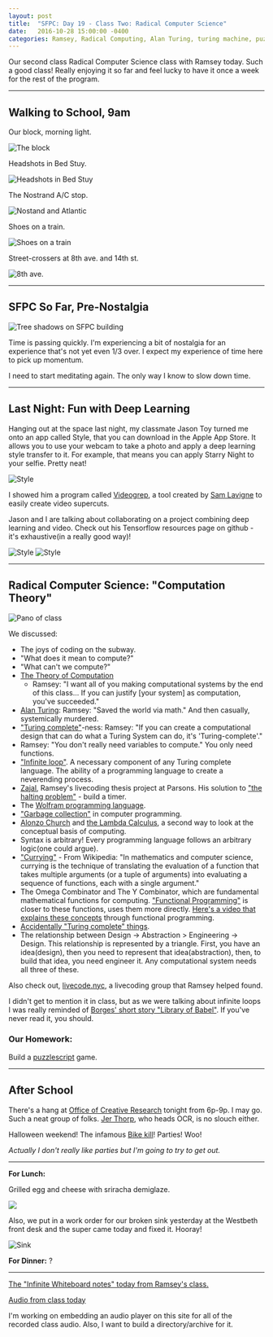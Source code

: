 ```yaml
---
layout: post
title:  "SFPC: Day 19 - Class Two: Radical Computer Science"
date:   2016-10-28 15:00:00 -0400
categories: Ramsey, Radical Computing, Alan Turing, turing machine, puzzlescript, homework, OCR, thought puzzles
---
```


Our second class Radical Computer Science class with Ramsey today. Such a good class! Really enjoying it so far and feel lucky to have it once a week for the rest of the program.

-----

<h2>Walking to School, 9am</h2>

Our block, morning light.

![The block](/images/IMG_5068.jpg)

Headshots in Bed Stuy.

![Headshots in Bed Stuy](/images/IMG_5071.jpg)

The Nostrand A/C stop.

![Nostand and Atlantic](/images/IMG_5075.jpg)

Shoes on a train.

![Shoes on a train](/images/IMG_5076.jpg)

Street-crossers at 8th ave. and 14th st.

![8th ave.](/images/IMG_5080.jpg)

-----

<h2>SFPC So Far, Pre-Nostalgia</h2>

![Tree shadows on SFPC building](/images/IMG_5088.jpg)

Time is passing quickly. I'm experiencing a bit of nostalgia for an experience that's not yet even 1/3 over. I expect my experience of time here to pick up momentum.

I need to start meditating again. The only way I know to slow down time.

-----

<h2>Last Night: Fun with Deep Learning</h2>

Hanging out at the space last night, my classmate Jason Toy turned me onto an app called Style, that you can download in the Apple App Store. It allows you to use your webcam to take a photo and apply a deep learning style transfer to it. For example, that means you can apply Starry Night to your selfie. Pretty neat!

![Style](/images/Style1.jpg)

I showed him a program called [Videogrep](), a tool created by [Sam Lavigne](http://lav.io) to easily create video supercuts.

Jason and I are talking about collaborating on a project combining deep learning and video. Check out his Tensorflow resources page on github - it's exhaustive(in a really good way)!

![Style](/images/Style2.jpg)
![Style](/images/Style3.jpg)

-----

<h2>Radical Computer Science: "Computation Theory"</h2>

![Pano of class](/images/IMG_5090.jpg)

We discussed:

- The joys of coding on the subway.
- "What does it mean to compute?"
- "What can't we compute?"
- [The Theory of Computation](https://en.wikipedia.org/wiki/Theory_of_computation)
  - Ramsey: "I want all of you making computational systems by the end of this class... If you can justify [your system] as computation, you've succeeded."
- [Alan Turing](https://en.wikipedia.org/wiki/Alan_Turing): Ramsey: "Saved the world via math." And then casually, systemically murdered.
- ["Turing complete"](https://en.wikipedia.org/wiki/Turing_completeness)-ness: Ramsey: "If you can create a computational design that can do what a Turing System can do, it's 'Turing-complete'."
- Ramsey: "You don't really need variables to compute." You only need functions.
- ["Infinite loop"](https://en.wikipedia.org/wiki/Infinite_loop). A necessary component of any Turing complete language. The ability of a programming language to create a neverending process.
- [Zajal](http://nas.sr/zajal/), Ramsey's livecoding thesis project at Parsons. His solution to ["the halting problem"]() - build a timer.
- The [Wolfram programming language](https://www.wolfram.com/language/).
- ["Garbage collection"](https://en.wikipedia.org/wiki/Garbage_collection_(computer_science)) in computer programming.
- [Alonzo Church](https://en.wikipedia.org/wiki/Alonzo_Church) and [the Lambda Calculus](https://en.wikipedia.org/wiki/Lambda_calculus), a second way to look at the conceptual basis of computing.
- Syntax is arbitrary! Every programming language follows an arbitrary logic(one could argue).
- ["Currying"](https://en.wikipedia.org/wiki/Currying) - From Wikipedia: "In mathematics and computer science, currying is the technique of translating the evaluation of a function that takes multiple arguments (or a tuple of arguments) into evaluating a sequence of functions, each with a single argument."
- The Omega Combinator and The Y Combinator, which are fundamental mathematical functions for computing. ["Functional Programming"](https://en.wikipedia.org/wiki/Functional_programming) is closer to these functions, uses them more directly. [Here's a video that explains these concepts](https://www.youtube.com/watch?v=FITJMJjASUs) through functional programming.
- [Accidentally "Turing complete" things](http://beza1e1.tuxen.de/articles/accidentally_turing_complete.html).
- The relationship between Design -> Abstraction > Engineering -> Design. This relationship is represented by a triangle. First, you have an idea(design), then you need to represent that idea(abstraction), then, to build that idea, you need engineer it. Any computational system needs all three of these.

Also check out, [livecode.nyc](http://livecode.nyc), a livecoding group that Ramsey helped found.

I didn't get to mention it in class, but as we were talking about infinite loops I was really reminded of [Borges' short story "Library of Babel"](http://www.arts.ucsb.edu/faculty/reese/classes/artistsbooks/The%20Library%20of%20Babel.pdf). If you've never read it, you should.

<h3>Our Homework:</h3>

Build a [puzzlescript](http://www.puzzlescript.net/) game.

-----

<h2>After School</h2>

There's a hang at [Office of Creative Research](https://ocr.nyc/) tonight from 6p-9p. I may go. Such a neat group of folks. [Jer Thorp](http://blog.blprnt.com/), who heads OCR, is no slouch either.

Halloween weekend! The infamous [Bike kill](https://www.facebook.com/events/1145931212153404/)! Parties! Woo!

*Actually I don't really like parties but I'm going to try to get out.*

-----

**For Lunch:**

Grilled egg and cheese with sriracha demiglaze.

![](/images/IMG_5095.jpg)

Also, we put in a work order for our broken sink yesterday at the Westbeth front desk and the super came today and fixed it. Hooray!

![Sink](/images/IMG_5091.jpg)

**For Dinner:** ?

-----

[The "Infinite Whiteboard notes" today from Ramsey's class.](https://cdn.rawgit.com/nasser/632f5d49959e741dbf286009326fb31b/raw/theory-of-computation.svg)

[Audio from class today](https://www.dropbox.com/s/tjdc6me34ie2u7t/10282016%20-%20Ramsey%27s%20Radical%20Computing%20Class%202.m4a?dl=0)

I'm working on embedding an audio player on this site for all of the recorded class audio. Also, I want to build a directory/archive for it.
